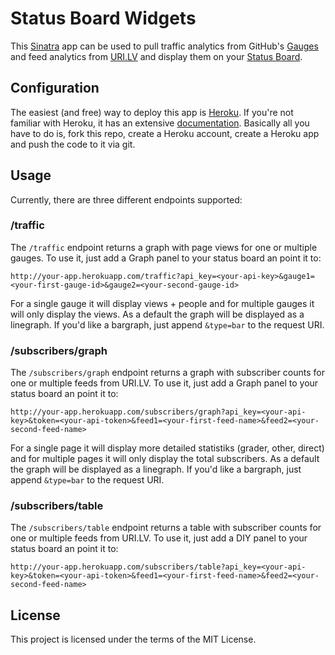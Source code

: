 # Status Board Widgets #

This [Sinatra][1] app can be used to pull traffic analytics from GitHub's [Gauges][2] and feed analytics from [URI.LV][3] and display them on your [Status Board][4].

## Configuration ##

The easiest (and free) way to deploy this app is [Heroku][5]. If you're not familiar with Heroku, it has an extensive [documentation][6]. Basically all you have to do is, fork this repo, create a Heroku account, create a Heroku app and push the code to it via git.

## Usage ##

Currently, there are three different endpoints supported:

### /traffic ###

The `/traffic` endpoint returns a graph with page views for one or multiple gauges. To use it, just add a Graph panel to your status board an point it to:

    http://your-app.herokuapp.com/traffic?api_key=<your-api-key>&gauge1=<your-first-gauge-id>&gauge2=<your-second-gauge-id>

For a single gauge it will display views + people and for multiple gauges it will only display the views. As a default the graph will be displayed as a linegraph. If you'd like a bargraph, just append `&type=bar` to the request URI.

### /subscribers/graph  ###

The `/subscribers/graph` endpoint returns a graph with subscriber counts for one or multiple feeds from URI.LV. To use it, just add a Graph panel to your status board an point it to:

    http://your-app.herokuapp.com/subscribers/graph?api_key=<your-api-key>&token=<your-api-token>&feed1=<your-first-feed-name>&feed2=<your-second-feed-name>

For a single page it will display more detailed statistiks (grader, other, direct) and for multiple pages it will only display the total subscribers. As a default the graph will be displayed as a linegraph. If you'd like a bargraph, just append `&type=bar` to the request URI.

### /subscribers/table  ###

The `/subscribers/table` endpoint returns a table with subscriber counts for one or multiple feeds from URI.LV. To use it, just add a DIY panel to your status board an point it to:

    http://your-app.herokuapp.com/subscribers/table?api_key=<your-api-key>&token=<your-api-token>&feed1=<your-first-feed-name>&feed2=<your-second-feed-name>

## License ##

This project is licensed under the terms of the MIT License.

[1]: http://www.sinatrarb.com
[2]: http://get.gaug.es
[3]: http://uri.lv
[4]: http://panic.com/statusboard/
[5]: http://heroku.com
[6]: http://devcenter.heroku.com/articles/ruby